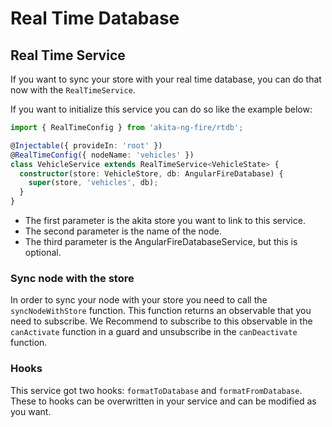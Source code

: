 # Real Time Database

## Real Time Service

If you want to sync your store with your real time database, you can do that now with the `RealTimeService`.

If you want to initialize this service you can do so like the example below:

```typescript
import { RealTimeConfig } from 'akita-ng-fire/rtdb';

@Injectable({ provideIn: 'root' })
@RealTimeConfig({ nodeName: 'vehicles' })
class VehicleService extends RealTimeService<VehicleState> {
  constructor(store: VehicleStore, db: AngularFireDatabase) {
    super(store, 'vehicles', db);
  }
}
```

- The first parameter is the akita store you want to link to this service.
- The second parameter is the name of the node.
- The third parameter is the AngularFireDatabaseService, but this is optional.

### Sync node with the store

In order to sync your node with your store you need to call the `syncNodeWithStore` function.
This function returns an observable that you need to subscribe.
We Recommend to subscribe to this observable in the `canActivate` function in a guard and
unsubscribe in the `canDeactivate` function.

### Hooks

This service got two hooks: `formatToDatabase` and `formatFromDatabase`.
These to hooks can be overwritten in your service and can be modified as you want.
